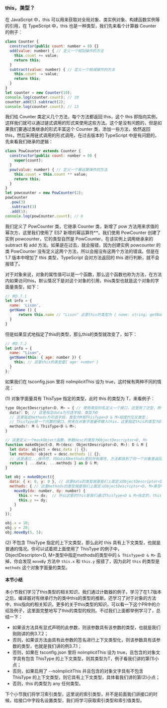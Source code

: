 ### this，类型？

在 JavaScript 中，this 可以用来获取对全局对象、类实例对象、构建函数实例等的引用，在 TypeScript 中，this 也是一种类型，我们先来看个计算器 Counter 的例子：

```js
class Counter {
  constructor(public count: number = 0) {}
  add(value: number) { // 定义一个相加操作的方法
    this.count += value;
    return this;
  }
  subtract(value: number) { // 定义一个相减操作的方法
    this.count -= value;
    return this;
  }
}
let counter = new Counter(10);
console.log(counter.count); // 10
counter.add(5).subtract(2);
console.log(counter.count); // 13
```

我们给 Counter 类定义几个方法，每个方法都返回 this，这个 this 即指向实例，这样我们就可以通过链式调用的形式来使用这些方法。这个是没有问题的，但是如果我们要通过类继承的形式丰富这个 Counter 类，添加一些方法，依然返回 this，然后采用链式调用的形式调用，在过去版本的 TypeScript 中是有问题的，先来看我们继承的逻辑：

```js
class PowCounter extends Counter {
  constructor(public count: number = 0) {
    super(count);
  }
  pow(value: number) { // 定义一个幂运算操作的方法
    this.count = this.count ** value;
    return this;
  }
}
let powcounter = new PowCounter(2);
powCounter
  .pow(3)
  .subtract(3)
  .add(1);
console.log(powCounter.count); // 6
```

我们定义了 PowCounter 类，它继承 Counter 类，新增了 pow 方法用来求值的幂次方，这里我们使用了 ES7 新增的幂运算符**。我们使用 PowCounter 创建了实例 powcounter，它的类型自然是 PowCounter，在该实例上调用继承来的 subtract 和 add 方法。如果是在过去，就会报错，因为创建实例 powcounter 的类 PowCounter 没有定义这两个方法，所以会报没有这两个方法的错误。但是在 1.7 版本中增加了 this 类型，TypeScript 会对方法返回的 this 进行判断，就不会报错了。

对于对象来说，对象的属性值可以是一个函数，那么这个函数也称为方法，在方法内如果访问this，默认情况下是对这个对象的引用，this类型也就是这个对象的字面量类型，如下：

```js
// 例3.7.1
let info = {
  name: 'Lison',
  getName () {
      return this.name // "Lison" 这里this的类型为 { name: string; getName(): string; }
  }
}
```

但是如果显式地指定了this的类型，那么this的类型就改变了，如下：

```js
// 例3.7.2
let info = {
  name: "Lison",
  getName(this: { age: number }) {
    this; // 这里this的类型是{ age: number }
  }
};
```

如果我们在 tsconfig.json 里将 noImplicitThis 设为 true，这时候有两种不同的情况：

(1) 对象字面量具有 ThisType<T> 指定的类型，此时 this 的类型为 T，来看例子：

```js
type ObjectDescriptor<D, M> = { // 使用类型别名定义一个接口，这里用了泛型，两个泛型变量D和M
  data?: D; // 这里指定data为可选字段，类型为D
  // 这里指定methods为可选字段，类型为M和ThisType<D & M>组成的交叉类型；  
  // ThisType是一个内置的接口，用来在对象字面量中键入this，这里指定this的类型为D & M  
  methods?: M & ThisType<D & M>;  
}

// 这里定义一个mackObject函数，参数desc的类型为ObjectDescriptor<D, M>
function makeObject<D, M>(desc: ObjectDescriptor<D, M>): D & M { 
  let data: object = desc.data || {};
  let methods: object = desc.methods || {};
  // 这里通过...操作符，将data和methods里的所有属性、方法都放到了同一个对象里返回，这个对象的类型自然就      是D & M，因为他同时包含D和M两个类型的字段  
  return { ...data, ...methods } as D & M; 
}

let obj = makeObject({
  data: { x: 0, y: 0 }, // 这里data的类型就是我们上面定义ObjectDescriptor<D, M>类型中的D
  methods: { // 这里methods的类型就是我们上面定义ObjectDescriptor<D, M>类型中的M
    moveBy(dx: number, dy: number) {
      this.x += dx;  // 所以这里的this是我们通过ThisType<D & M>指定的，this的类型就是D & M
      this.y += dy;
    }
  }
});

obj.x = 10;
obj.y = 20;
obj.moveBy(5, 5);
```

(2) 不包含 ThisType<T> 指定的上下文类型，那么此时 this 具有上下文类型，也就是普通的情况。你可以试着把上面使用了 ThisType<T> 的例子中，ObjectDescriptor<D, M>类型中指定methods的类型中的 `& ThisType<D & M>` 去掉，你会发现 `moveBy` 方法中 `this.x` 和 `this.y` 报错了，因为此时 `this` 的类型是 `methods` 这个对象字面量的类型。

#### 本节小结

本小节我们学习了this类型的相关知识，我们通过计数器的例子，学习了在1.7版本之后，编译器对有继承行为的类中this的类型的推断。还学习了对于对象的方法中，this指向的相关知识。更多的关于this类型的知识，可以看一下这个PR中的介绍及例子，这里面完整地写了this的类型的规则。不过我们上面都举例学习了，总结一下：

- 如果该方法具有显式声明的此参数，则该参数具有该参数的类型，也就是我们刚刚讲的例3.7.2；
- 否则，如果该方法由具有此参数的签名进行上下文类型化，则该参数具有该参数的类型，也就是我们讲的例3.7.1；
- 否则，如果在 tsconfig.json 里将 noImplicitThis 设为 true，且包含的对象文字具有包含 ThisType<T> 的上下文类型，则其类型为T，例子看我们讲的第(1)小点；
- 否则，如果启用了 --noImplicitThis 并且包含的对象文字具有不包含 ThisType<T> 的上下文类型，则它具有上下文类型，具体看我们讲的第(2)小点；
- 否则，this 的类型为 any 任何类型。

下个小节我们将学习索引类型，这里说的索引类型，并不是前面我们讲接口的时候，给接口中字段名设置类型，我们将学习获取索引类型和索引值类型。